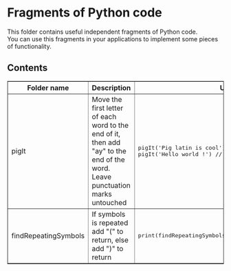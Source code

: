 # Fragments of Python code

This folder contains useful independent fragments of Python code.  
You can use this fragments in your applications to implement some pieces of functionality.

## Contents

<table border>
    <tr>
        <th>Folder name</th>
        <th>Description</th>
        <th>Usage</th>
    </tr>
    <tr>
        <td>pigIt</td>
        <td>Move the first letter of each word to the end of it,<br/>then add "ay" to the end of the word. Leave punctuation marks untouched</td>
        <td><pre>pigIt('Pig latin is cool') // igPay atinlay siay oolcay
pigIt('Hello world !') // elloHay orldway !</pre>
        </td>
    </tr>
    <tr>
        <td>findRepeatingSymbols</td>
        <td>If symbols is repeated add "(" to return, else add ")" to return</td>
        <td><pre>print(findRepeatingSymbols('qqQjaaaa')) // ((()((((</pre></td>
    </tr>
</table>

